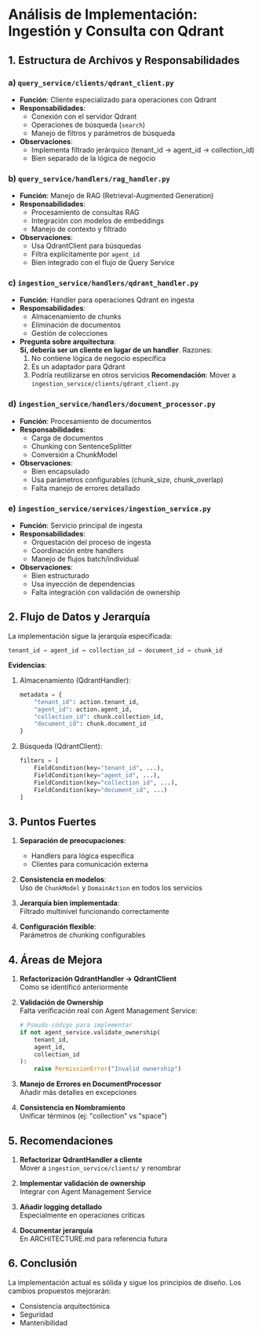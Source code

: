 # Análisis de Implementación: Ingestión y Consulta con Qdrant

## 1. Estructura de Archivos y Responsabilidades

### a) `query_service/clients/qdrant_client.py`
- **Función**: Cliente especializado para operaciones con Qdrant
- **Responsabilidades**:
  - Conexión con el servidor Qdrant
  - Operaciones de búsqueda (`search`)
  - Manejo de filtros y parámetros de búsqueda
- **Observaciones**:
  - Implementa filtrado jerárquico (tenant_id → agent_id → collection_id)
  - Bien separado de la lógica de negocio

### b) `query_service/handlers/rag_handler.py`
- **Función**: Manejo de RAG (Retrieval-Augmented Generation)
- **Responsabilidades**:
  - Procesamiento de consultas RAG
  - Integración con modelos de embeddings
  - Manejo de contexto y filtrado
- **Observaciones**:
  - Usa QdrantClient para búsquedas
  - Filtra explícitamente por `agent_id`
  - Bien integrado con el flujo de Query Service

### c) `ingestion_service/handlers/qdrant_handler.py`
- **Función**: Handler para operaciones Qdrant en ingesta
- **Responsabilidades**:
  - Almacenamiento de chunks
  - Eliminación de documentos
  - Gestión de colecciones
- **Pregunta sobre arquitectura**:  
  **Sí, debería ser un cliente en lugar de un handler**. Razones:
  1. No contiene lógica de negocio específica
  2. Es un adaptador para Qdrant
  3. Podría reutilizarse en otros servicios
  **Recomendación**: Mover a `ingestion_service/clients/qdrant_client.py`

### d) `ingestion_service/handlers/document_processor.py`
- **Función**: Procesamiento de documentos
- **Responsabilidades**:
  - Carga de documentos
  - Chunking con SentenceSplitter
  - Conversión a ChunkModel
- **Observaciones**:
  - Bien encapsulado
  - Usa parámetros configurables (chunk_size, chunk_overlap)
  - Falta manejo de errores detallado

### e) `ingestion_service/services/ingestion_service.py`
- **Función**: Servicio principal de ingesta
- **Responsabilidades**:
  - Orquestación del proceso de ingesta
  - Coordinación entre handlers
  - Manejo de flujos batch/individual
- **Observaciones**:
  - Bien estructurado
  - Usa inyección de dependencias
  - Falta integración con validación de ownership

## 2. Flujo de Datos y Jerarquía

La implementación sigue la jerarquía especificada:
```
tenant_id → agent_id → collection_id → document_id → chunk_id
```

**Evidencias**:
1. Almacenamiento (QdrantHandler):
   ```python
   metadata = {
       "tenant_id": action.tenant_id,
       "agent_id": action.agent_id,
       "collection_id": chunk.collection_id,
       "document_id": chunk.document_id
   }
   ```

2. Búsqueda (QdrantClient):
   ```python
   filters = [
       FieldCondition(key="tenant_id", ...),
       FieldCondition(key="agent_id", ...),
       FieldCondition(key="collection_id", ...),
       FieldCondition(key="document_id", ...)
   ]
   ```

## 3. Puntos Fuertes

1. **Separación de preocupaciones**:  
   - Handlers para lógica específica
   - Clientes para comunicación externa

2. **Consistencia en modelos**:  
   Uso de `ChunkModel` y `DomainAction` en todos los servicios

3. **Jerarquía bien implementada**:  
   Filtrado multinivel funcionando correctamente

4. **Configuración flexible**:  
   Parámetros de chunking configurables

## 4. Áreas de Mejora

1. **Refactorización QdrantHandler → QdrantClient**  
   Como se identificó anteriormente

2. **Validación de Ownership**  
   Falta verificación real con Agent Management Service:
   ```python
   # Pseudo-código para implementar
   if not agent_service.validate_ownership(
       tenant_id, 
       agent_id,
       collection_id
   ):
       raise PermissionError("Invalid ownership")
   ```

3. **Manejo de Errores en DocumentProcessor**  
   Añadir más detalles en excepciones

4. **Consistencia en Nombramiento**  
   Unificar términos (ej: "collection" vs "space")

## 5. Recomendaciones

1. **Refactorizar QdrantHandler a cliente**  
   Mover a `ingestion_service/clients/` y renombrar

2. **Implementar validación de ownership**  
   Integrar con Agent Management Service

3. **Añadir logging detallado**  
   Especialmente en operaciones críticas

4. **Documentar jerarquía**  
   En ARCHITECTURE.md para referencia futura

## 6. Conclusión

La implementación actual es sólida y sigue los principios de diseño. Los cambios propuestos mejorarán:
- Consistencia arquitectónica
- Seguridad
- Mantenibilidad

